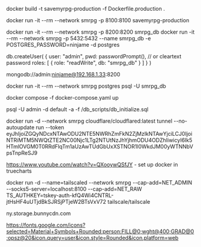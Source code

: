 docker build -t savemyrpg-production -f Dockerfile.production .

docker run -it --rm --network smrpg -p 8100:8100 savemyrpg-production

docker run -it --rm --network smrpg -p 8200:8200 smrpg_db
docker run -it --rm --network smrpg -p 5432:5432 --name smrpg_db -e POSTGRES_PASSWORD=ninjame -d postgres

db.createUser(
  {
    user: "admin",
    pwd:  passwordPrompt(),   // or cleartext password
    roles: [ { role: "readWrite", db: "smrpg_db" } ]
  }
)

mongodb://admin:ninjame@192.168.1.33:8200

docker run -it --rm --network smrpg postgres psql -U smrpg_db

docker compose -f docker-compose.yaml up

psql -U admin -d default -a -f /db_scripts/db_initialize.sql

docker run -d --network smrpg cloudflare/cloudflared:latest tunnel --no-autoupdate run --token eyJhIjoiZGQyNDcxNTAwODU2NTE5NWRhZmFkN2ZjMzlkNTAwYjciLCJ0IjoiNTRiMTM5NWQtZTE2NC00Njc1LTg2NTUtNzJhYjhmODU4ODZhIiwicyI6Ik5HTmlOVGM0T0RRdFlqTm1aUzAwTUdGbUxXSTNOR1l0WkdJM00yWTNNbVpsTnpReSJ9

https://www.youtube.com/watch?v=QXooywQSfJY - set up docker in truecharts 


docker run -d --name=tailscaled --network smrpg --cap-add=NET_ADMIN --socks5-server=localhost:8100 --cap-add=NET_RAW TS_AUTHKEY=tskey-auth-kfQ4Wi4CNTRL-jtHsHF4uUTjdBkSJRSjPTjeW2BTsVxV72 tailscale/tailscale


ny.storage.bunnycdn.com

https://fonts.google.com/icons?selected=Material+Symbols+Rounded:person:FILL@0;wght@400;GRAD@0;opsz@20&icon.query=user&icon.style=Rounded&icon.platform=web


